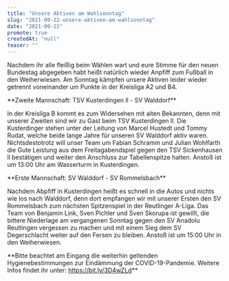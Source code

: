 ```yaml
---
title: "Unsere Aktiven am Wahlsonntag"
slug: "2021-09-22-unsere-aktiven-am-wahlsonntag"
date: "2021-09-22"
promote: true
createdAt: "null"
teaser: ""
---
```

<p class="MsoNoSpacing">Nachdem ihr alle fleißig beim Wählen wart und eure Stimme für den neuen Bundestag abgegeben habt heißt natürlich wieder Anpfiff zum Fußball in den Weiherwiesen. Am Sonntag kämpfen unsere Aktiven leider wieder getrennt voneinander um Punkte in der Kreisliga A2 und B4.


<p class="MsoNoSpacing">**Zweite Mannschaft: TSV Kusterdingen ll - SV Walddorf**


<p class="MsoNoSpacing">In der Kreisliga B kommt es zum Widersehen mit alten Bekannten, denn mit unserer Zweiten sind wir zu Gast beim TSV Kusterdingen ll. Die Kusterdinger stehen unter der Leitung von Marcel Hustedt und Tommy Rudat, welche beide lange Jahre für unseren SV Walddorf aktiv waren. Nichtsdestotrotz will unser Team um Fabian Schramm und Julian Wohlfarth die Gute Leistung aus dem Freitagabendspiel gegen den TSV Sickenhausen ll bestätigen und weiter den Anschluss zur Tabellenspitze halten. Anstoß ist um 13:00 Uhr am Wasserturm in Kusterdingen.


<p class="MsoNoSpacing"> 


<p class="MsoNoSpacing">**Erste Mannschaft: SV Walddorf - SV Rommelsbach**


<p class="MsoNoSpacing">Nachdem Abpfiff in Kusterdingen heißt es schnell in die Autos und nichts wie los nach Walddorf, denn dort empfangen wir mit unserer Ersten den SV Rommelsbach zum nächsten Spitzenspiel in der Reutlinger A-Liga. Das Team von Benjamin Link, Sven Pichler und Sven Skorupa ist gewillt, die bittere Niederlage am vergangenen Sonntag gegen den SV Anadolu Reutlingen vergessen zu machen und mit einem Sieg dem SV Degerschlacht weiter auf den Fersen zu bleiben. Anstoß ist um 15:00 Uhr in den Weiherwiesen.


<p class="MsoNoSpacing"> 


<p class="MsoNoSpacing">**Bitte beachtet am Eingang die weiterhin geltenden Hygienebestimmungen zur Eindämmung der COVID-19-Pandemie. Weitere Infos findet ihr unter: <a href="https://bit.ly/3D4wZLd">https://bit.ly/3D4wZLd</a>**
